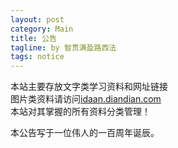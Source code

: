 ```yaml
---
layout: post
category: Main
title: 公告
tagline: by 智贯满盈路西法
tags: notice
---
```

本站主要存放文字类学习资料和网址链接  
图片类资料请访问[idaan.diandian.com](http://idaan.diandian.com)  
本站对其掌握的所有资料分类管理！  
  
  
  
本公告写于一位伟人的一百周年诞辰。
